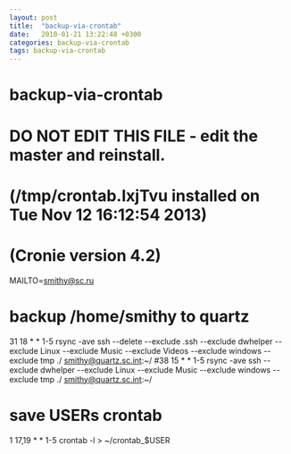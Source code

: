 ```yaml
---
layout: post
title:  "backup-via-crontab"
date:   2010-01-21 13:22:48 +0300
categories: backup-via-crontab
tags: backup-via-crontab
---
```


# backup-via-crontab
# DO NOT EDIT THIS FILE - edit the master and reinstall.
# (/tmp/crontab.IxjTvu installed on Tue Nov 12 16:12:54 2013)
# (Cronie version 4.2)
MAILTO=smithy@sc.ru
# backup /home/smithy to quartz
31      18      *       *       1-5     rsync -ave ssh --delete --exclude .ssh --exclude dwhelper --exclude Linux --exclude Music --exclude Videos --exclude windows --exclude tmp ./ smithy@quartz.sc.int:~/
#38     15      *       *       1-5     rsync -ave ssh --exclude dwhelper --exclude Linux --exclude Music --exclude windows --exclude tmp ./ smithy@quartz.sc.int:~/

# save USERs crontab
1       17,19           *       *       1-5     crontab -l > ~/crontab_$USER
